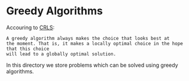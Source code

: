# Greedy Algorithms

Accouring to [CRLS](https://www.amazon.com/Introduction-Algorithms-3rd-MIT-Press/dp/0262033844):


    A greedy algorithm always makes the choice that looks best at
    the moment. That is, it makes a locally optimal choice in the hope that this choice
    will lead to a globally optimal solution. 


In this directory we store problems which can be solved using greedy algorithms.